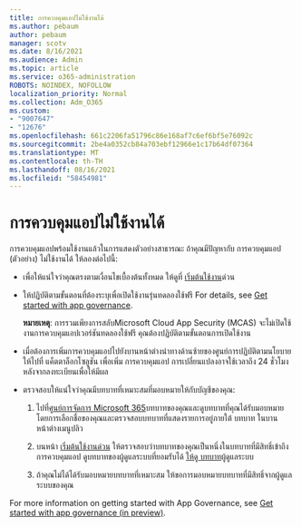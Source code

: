 ```yaml
---
title: การควบคุมแอปไม่ใช้งานได้
ms.author: pebaum
author: pebaum
manager: scotv
ms.date: 8/16/2021
ms.audience: Admin
ms.topic: article
ms.service: o365-administration
ROBOTS: NOINDEX, NOFOLLOW
localization_priority: Normal
ms.collection: Adm_O365
ms.custom:
- "9007647"
- "12676"
ms.openlocfilehash: 661c2206fa51796c86e168af7c6ef6bf5e76092c
ms.sourcegitcommit: 2be4a0352cb84a703ebf12966e1c17b64df07364
ms.translationtype: MT
ms.contentlocale: th-TH
ms.lasthandoff: 08/16/2021
ms.locfileid: "58454981"
---
```

# <a name="app-governance-is-not-working"></a>การควบคุมแอปไม่ใช้งานได้

การควบคุมแอปพร้อมใช้งานแล้วในการแสดงตัวอย่างสาธารณะ ถ้าคุณมีปัญหากับ การควบคุมแอป (ตัวอย่าง) ไม่ใช้งานได้ ให้ลองต่อไปนี้:

- เพื่อให้แน่ใจว่าคุณตรงตามเงื่อนไขเบื้องต้นทั้งหมด ให้ดูที่ [เริ่มต้นใช้งาน](https://docs.microsoft.com/microsoft-365/compliance/app-governance-get-started)ด่วน

- ให้ปฏิบัติตามขั้นตอนที่ต้องระบุเพื่อเปิดใช้งานรุ่นทดลองใช้ฟรี For details, see [Get started with app governance](https://docs.microsoft.com/microsoft-365/compliance/app-governance-get-started#add-app-governance-to-your-microsoft-365-account). 

    **หมายเหตุ**: การรวมเพียงการสลับMicrosoft Cloud App Security (MCAS) จะไม่เปิดใช้งานการควบคุมแอปเวอร์ชันทดลองใช้ฟรี คุณต้องปฏิบัติตามขั้นตอนการเปิดใช้งาน

- เมื่อต้องการเพิ่มการควบคุมแอปไปยังบานหน้าต่างนําทางด้านซ้ายของศูนย์การปฏิบัติตามนโยบาย ให้ไปที่ แค็ตตาล็อกโซลูชัน เพื่อเพิ่ม การควบคุมแอป การเปลี่ยนแปลงอาจใช้เวลาถึง 24 ชั่วโมงหลังจากลงทะเบียนเพื่อให้มีผล

- ตรวจสอบให้แน่ใจว่าคุณมีบทบาทที่เหมาะสมที่มอบหมายให้กับบัญชีของคุณ:

    1. ไปที่[ศูนย์การจัดการ Microsoft 365](https://admin.microsoft.com/Adminportal/Home#/users)บทบาทของคุณและดูบทบาทที่คุณได้รับมอบหมายโดยการเลือกชื่อของคุณและตรวจสอบบทบาทที่แสดงรายการอยู่ภายใต้ บทบาท ในบานหน้าต่างเมนูปลิว

    1. บนหน้า [เริ่มต้นใช้งานด่วน](https://aka.ms/appgovernancepreview) ให้ตรวจสอบว่าบทบาทของคุณเป็นหนึ่งในบทบาทที่มีสิทธิ์เข้าถึงการควบคุมแอป ดูบทบาทของผู้ดูแลระบบที่ยอมรับได้ [ให้ดู บทบาท](https://docs.microsoft.com/microsoft-365/compliance/app-governance-get-started#administrator-roles)ผู้ดูแลระบบ 

    1. ถ้าคุณไม่ได้ได้รับมอบหมายบทบาทที่เหมาะสม ให้ขอการมอบหมายบทบาทที่มีสิทธิ์จากผู้ดูแลระบบของคุณ

For more information on getting started with App Governance, see [Get started with app governance (in preview)](https://docs.microsoft.com/microsoft-365/compliance/app-governance-get-started).